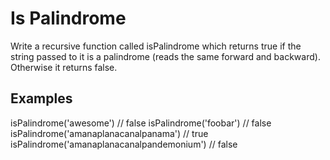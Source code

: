# Is Palindrome

Write a recursive function called isPalindrome which returns true if the string passed to it is a palindrome (reads the same forward and backward). Otherwise it returns false.

## Examples

isPalindrome('awesome') // false
isPalindrome('foobar') // false
isPalindrome('amanaplanacanalpanama') // true
isPalindrome('amanaplanacanalpandemonium') // false
